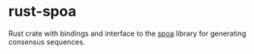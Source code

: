 # rust-spoa
Rust crate with bindings and interface to the [spoa](https://github.com/rvaser/spoa) library for generating consensus sequences.

